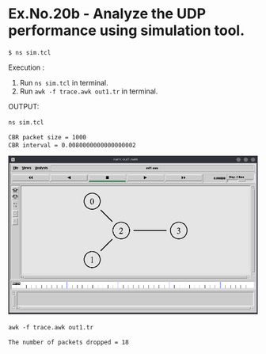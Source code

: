 # Ex.No.20b - Analyze the UDP performance using simulation tool.

```
$ ns sim.tcl
```

Execution :

1. Run `ns sim.tcl` in terminal.
2. Run `awk -f trace.awk out1.tr` in terminal.

OUTPUT:

`ns sim.tcl`

```
CBR packet size = 1000
CBR interval = 0.0080000000000000002
```

![image](image.png)

`awk -f trace.awk out1.tr`

```
The number of packets dropped = 18
```